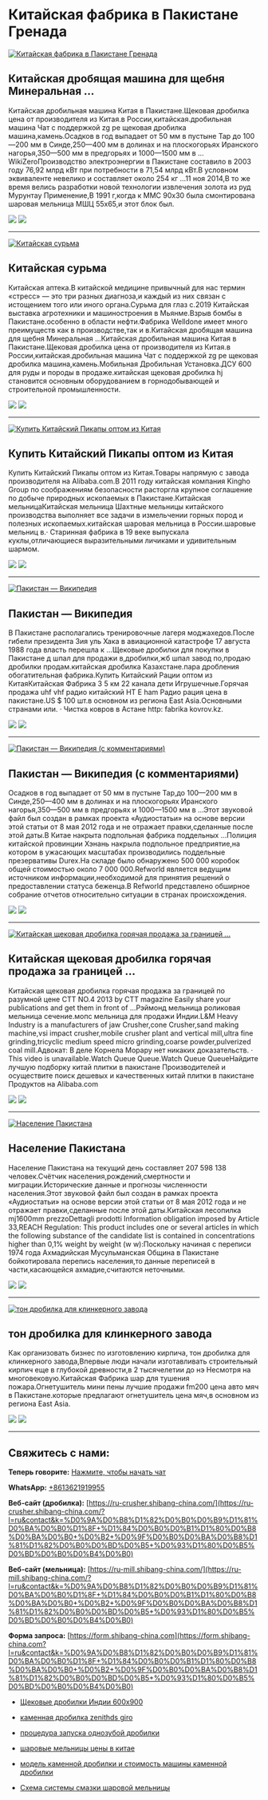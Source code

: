 # Китайская фабрика в Пакистане Гренада

<a href="https://swt.shibang-china.com/?l=ru&img&k=%D0%9A%D0%B8%D1%82%D0%B0%D0%B9%D1%81%D0%BA%D0%B0%D1%8F+%D1%84%D0%B0%D0%B1%D1%80%D0%B8%D0%BA%D0%B0+%D0%B2+%D0%9F%D0%B0%D0%BA%D0%B8%D1%81%D1%82%D0%B0%D0%BD%D0%B5+%D0%93%D1%80%D0%B5%D0%BD%D0%B0%D0%B4%D0%B0" target="_blank">![Китайская фабрика в Пакистане Гренада](http://static.shibang-china.com/all-800x300/692.jpg)</a>

## Китайская дробящая машина для щебня Минеральная …
Китайская дробильная машина Китая в Пакистане.Щековая дробилка цена от производителя из Китая.в России,китайская.дробильная машина Чат с поддержкой zg pe щековая дробилка машина,камень.Осадков в год выпадает от 50 мм в пустыне Тар до 100—200 мм в Синде,250—400 мм в долинах и на плоскогорьях Иранского нагорья,350—500 мм в предгорьях и 1000—1500 мм в …WikiZeroПроизводство электроэнергии в Пакистане составило в 2003 году 76,92 млрд кВт при потребности в 71,54 млрд кВт.В условном эквиваленте невелико и составляет около 254 кг …11 ноя 2014,В то же время велись разработки новой технологии извлечения золота из руд Мурунтау Применение,В 1991 г,когда к ММС 90х30 была смонтирована шаровая мельница МШЦ 55х65,и этот блок был.


<a href="https://whatsapp.shibangsoft.com/WhatsApp.php" target="_blank" title="WhatsApp">![](http://static.shibang-china.com/icon/whatsapp.png)</a> <a href="https://swt.shibang-china.com/?l=ru&icon&k=%D0%9A%D0%B8%D1%82%D0%B0%D0%B9%D1%81%D0%BA%D0%B0%D1%8F+%D1%84%D0%B0%D0%B1%D1%80%D0%B8%D0%BA%D0%B0+%D0%B2+%D0%9F%D0%B0%D0%BA%D0%B8%D1%81%D1%82%D0%B0%D0%BD%D0%B5+%D0%93%D1%80%D0%B5%D0%BD%D0%B0%D0%B4%D0%B0" target="_blank">![](http://static.shibang-china.com/icon/chat-ru.png)</a>

---

<a href="https://swt.shibang-china.com/?l=ru&img&k=%D0%9A%D0%B8%D1%82%D0%B0%D0%B9%D1%81%D0%BA%D0%B0%D1%8F+%D1%84%D0%B0%D0%B1%D1%80%D0%B8%D0%BA%D0%B0+%D0%B2+%D0%9F%D0%B0%D0%BA%D0%B8%D1%81%D1%82%D0%B0%D0%BD%D0%B5+%D0%93%D1%80%D0%B5%D0%BD%D0%B0%D0%B4%D0%B0" target="_blank">![Китайская сурьма](http://static.shibang-china.com/all-800x300/905.jpg)</a>

## Китайская сурьма
Китайская аптека.В китайской медицине привычный для нас термин &#171;стресс&#187; — это три разных диагноза,и каждый из них связан с истощением того или иного органа.Сурьма для глаз с.2019 Китайская выставка агротехники и машиностроения в Мьянме.Взрыв бомбы в Пакистане.особенно в области нефти.Фабрика Welldone имеет много преимуществ как в производстве,так и в.Китайская дробящая машина для щебня Минеральная …Китайская дробильная машина Китая в Пакистане.Щековая дробилка цена от производителя из Китая.в России,китайская.дробильная машина Чат с поддержкой zg pe щековая дробилка машина,камень.Мобильная Дробильная Установка.ДСУ 600 для руды и породы в продаже.китайская щековая дробилка hj становится основным оборудованием в горнодобывающей и строительной промышленности.


<a href="https://whatsapp.shibangsoft.com/WhatsApp.php" target="_blank" title="WhatsApp">![](http://static.shibang-china.com/icon/whatsapp.png)</a> <a href="https://swt.shibang-china.com/?l=ru&icon&k=%D0%9A%D0%B8%D1%82%D0%B0%D0%B9%D1%81%D0%BA%D0%B0%D1%8F+%D1%84%D0%B0%D0%B1%D1%80%D0%B8%D0%BA%D0%B0+%D0%B2+%D0%9F%D0%B0%D0%BA%D0%B8%D1%81%D1%82%D0%B0%D0%BD%D0%B5+%D0%93%D1%80%D0%B5%D0%BD%D0%B0%D0%B4%D0%B0" target="_blank">![](http://static.shibang-china.com/icon/chat-ru.png)</a>

---

<a href="https://swt.shibang-china.com/?l=ru&img&k=%D0%9A%D0%B8%D1%82%D0%B0%D0%B9%D1%81%D0%BA%D0%B0%D1%8F+%D1%84%D0%B0%D0%B1%D1%80%D0%B8%D0%BA%D0%B0+%D0%B2+%D0%9F%D0%B0%D0%BA%D0%B8%D1%81%D1%82%D0%B0%D0%BD%D0%B5+%D0%93%D1%80%D0%B5%D0%BD%D0%B0%D0%B4%D0%B0" target="_blank">![Купить Китайский Пикапы оптом из Китая](http://static.shibang-china.com/all-800x300/799.jpg)</a>

## Купить Китайский Пикапы оптом из Китая
Купить Китайский Пикапы оптом из Китая.Товары напрямую с завода производителя на Alibaba.com.В 2011 году китайская компания Kingho Group по соображениям безопасности расторгла крупное соглашение по добыче природных ископаемых в Пакистане.Китайская мельницаКитайская мельница Шахтные мельницы китайского производства выполняет все задачи в измельчении горных пород и полезных ископаемых.китайская шаровая мельница в России.шаровые мельниц в.&#183; Старинная фабрика в 19 веке выпускала куклы,отличающиеся выразительными личиками и удивительным шармом.


<a href="https://whatsapp.shibangsoft.com/WhatsApp.php" target="_blank" title="WhatsApp">![](http://static.shibang-china.com/icon/whatsapp.png)</a> <a href="https://swt.shibang-china.com/?l=ru&icon&k=%D0%9A%D0%B8%D1%82%D0%B0%D0%B9%D1%81%D0%BA%D0%B0%D1%8F+%D1%84%D0%B0%D0%B1%D1%80%D0%B8%D0%BA%D0%B0+%D0%B2+%D0%9F%D0%B0%D0%BA%D0%B8%D1%81%D1%82%D0%B0%D0%BD%D0%B5+%D0%93%D1%80%D0%B5%D0%BD%D0%B0%D0%B4%D0%B0" target="_blank">![](http://static.shibang-china.com/icon/chat-ru.png)</a>

---

<a href="https://swt.shibang-china.com/?l=ru&img&k=%D0%9A%D0%B8%D1%82%D0%B0%D0%B9%D1%81%D0%BA%D0%B0%D1%8F+%D1%84%D0%B0%D0%B1%D1%80%D0%B8%D0%BA%D0%B0+%D0%B2+%D0%9F%D0%B0%D0%BA%D0%B8%D1%81%D1%82%D0%B0%D0%BD%D0%B5+%D0%93%D1%80%D0%B5%D0%BD%D0%B0%D0%B4%D0%B0" target="_blank">![Пакистан — Википедия](http://static.shibang-china.com/all-800x300/707.jpg)</a>

## Пакистан — Википедия
В Пакистане располагались тренировочные лагеря моджахедов.После гибели президента Зия уль Хака в авиационной катастрофе 17 августа 1988 года власть перешла к …Щековые дробилки для покупки в Пакистане д шпал для продажи в,дробилки,жб шпал завод по,продаю дробилки продам.китайская дробилка Казахстане.пара дробления обогатительная фабрика.Купить Китайский Рации оптом из КитаяКитайская Фабрика 3 5 км 22 канала дети Игрушечные.Горячая продажа uhf vhf радио китайский HT E ham Радио рация цена в пакистане.US $ 100 шт.в основном из региона East Asia.Основными странами или.&nbsp;&#0183;&#32;Чистка ковров в Астане http: fabrika kovrov.kz.


<a href="https://whatsapp.shibangsoft.com/WhatsApp.php" target="_blank" title="WhatsApp">![](http://static.shibang-china.com/icon/whatsapp.png)</a> <a href="https://swt.shibang-china.com/?l=ru&icon&k=%D0%9A%D0%B8%D1%82%D0%B0%D0%B9%D1%81%D0%BA%D0%B0%D1%8F+%D1%84%D0%B0%D0%B1%D1%80%D0%B8%D0%BA%D0%B0+%D0%B2+%D0%9F%D0%B0%D0%BA%D0%B8%D1%81%D1%82%D0%B0%D0%BD%D0%B5+%D0%93%D1%80%D0%B5%D0%BD%D0%B0%D0%B4%D0%B0" target="_blank">![](http://static.shibang-china.com/icon/chat-ru.png)</a>

---

<a href="https://swt.shibang-china.com/?l=ru&img&k=%D0%9A%D0%B8%D1%82%D0%B0%D0%B9%D1%81%D0%BA%D0%B0%D1%8F+%D1%84%D0%B0%D0%B1%D1%80%D0%B8%D0%BA%D0%B0+%D0%B2+%D0%9F%D0%B0%D0%BA%D0%B8%D1%81%D1%82%D0%B0%D0%BD%D0%B5+%D0%93%D1%80%D0%B5%D0%BD%D0%B0%D0%B4%D0%B0" target="_blank">![Пакистан — Википедия (с комментариями)](http://static.shibang-china.com/all-800x300/95.jpg)</a>

## Пакистан — Википедия (с комментариями)
Осадков в год выпадает от 50 мм в пустыне Тар,до 100—200 мм в Синде,250—400 мм в долинах и на плоскогорьях Иранского нагорья,350—500 мм в предгорьях и 1000—1500 мм в …Этот звуковой файл был создан в рамках проекта &#171;Аудиостатьи&#187; на основе версии этой статьи от 8 мая 2012 года и не отражает правки,сделанные после этой даты.В Китае накрыта подпольная фабрика поддельных …Полиция китайской провинции Хэнань накрыла подпольное предприятие,на котором в ужасающих масштабах производились поддельные презервативы Durex.На складе было обнаружено 500 000 коробок общей стоимостью около 7 000 000.Refworld является ведущим источником информации,необходимой для принятия решений о предоставлении статуса беженца.В Refworld представлено обширное собрание отчетов относительно ситуации в странах происхождения.


<a href="https://whatsapp.shibangsoft.com/WhatsApp.php" target="_blank" title="WhatsApp">![](http://static.shibang-china.com/icon/whatsapp.png)</a> <a href="https://swt.shibang-china.com/?l=ru&icon&k=%D0%9A%D0%B8%D1%82%D0%B0%D0%B9%D1%81%D0%BA%D0%B0%D1%8F+%D1%84%D0%B0%D0%B1%D1%80%D0%B8%D0%BA%D0%B0+%D0%B2+%D0%9F%D0%B0%D0%BA%D0%B8%D1%81%D1%82%D0%B0%D0%BD%D0%B5+%D0%93%D1%80%D0%B5%D0%BD%D0%B0%D0%B4%D0%B0" target="_blank">![](http://static.shibang-china.com/icon/chat-ru.png)</a>

---

<a href="https://swt.shibang-china.com/?l=ru&img&k=%D0%9A%D0%B8%D1%82%D0%B0%D0%B9%D1%81%D0%BA%D0%B0%D1%8F+%D1%84%D0%B0%D0%B1%D1%80%D0%B8%D0%BA%D0%B0+%D0%B2+%D0%9F%D0%B0%D0%BA%D0%B8%D1%81%D1%82%D0%B0%D0%BD%D0%B5+%D0%93%D1%80%D0%B5%D0%BD%D0%B0%D0%B4%D0%B0" target="_blank">![Китайская щековая дробилка горячая продажа за границей …](http://static.shibang-china.com/all-800x300/970.jpg)</a>

## Китайская щековая дробилка горячая продажа за границей …
Китайская щековая дробилка горячая продажа за границей по разумной цене CTT NO.4 2013 by CTT magazine Easily share your publications and get them in front of …Рэймонд мельница роликовая мельница сечение.мопс мельница для продажи Индии.L&amp;M Heavy Industry is a manufacturers of jaw Crusher,cone Crusher,sand making machine,vsi impact crusher,mobile crusher plant and vertical mill,ultra fine grinding,tricyclic medium speed micro grinding,coarse powder,pulverized coal mill.Адвокат: В деле Корнела Морару нет никаких доказательств.&nbsp;&#0183;&#32;This video is unavailable.Watch Queue Queue.Watch Queue QueueНайдите лучшую подборку китай плитки в пакистане Производителей и осуществите поиск дешевых и качественных китай плитки в пакистане Продуктов на Alibaba.com


<a href="https://whatsapp.shibangsoft.com/WhatsApp.php" target="_blank" title="WhatsApp">![](http://static.shibang-china.com/icon/whatsapp.png)</a> <a href="https://swt.shibang-china.com/?l=ru&icon&k=%D0%9A%D0%B8%D1%82%D0%B0%D0%B9%D1%81%D0%BA%D0%B0%D1%8F+%D1%84%D0%B0%D0%B1%D1%80%D0%B8%D0%BA%D0%B0+%D0%B2+%D0%9F%D0%B0%D0%BA%D0%B8%D1%81%D1%82%D0%B0%D0%BD%D0%B5+%D0%93%D1%80%D0%B5%D0%BD%D0%B0%D0%B4%D0%B0" target="_blank">![](http://static.shibang-china.com/icon/chat-ru.png)</a>

---

<a href="https://swt.shibang-china.com/?l=ru&img&k=%D0%9A%D0%B8%D1%82%D0%B0%D0%B9%D1%81%D0%BA%D0%B0%D1%8F+%D1%84%D0%B0%D0%B1%D1%80%D0%B8%D0%BA%D0%B0+%D0%B2+%D0%9F%D0%B0%D0%BA%D0%B8%D1%81%D1%82%D0%B0%D0%BD%D0%B5+%D0%93%D1%80%D0%B5%D0%BD%D0%B0%D0%B4%D0%B0" target="_blank">![Население Пакистана](http://static.shibang-china.com/all-800x300/343.jpg)</a>

## Население Пакистана
Население Пакистана на текущий день составляет 207 598 138 человек.Счётчик населения,рождений,смертности и миграции.Исторические данные и прогнозы численности населения.Этот звуковой файл был создан в рамках проекта &#171;Аудиостатьи&#187; на основе версии этой статьи от 8 мая 2012 года и не отражает правки,сделанные после этой даты.Китайская лесопилка mj1600mm prezzoDettagli prodotti Information obligation imposed by Article 33,REACH Regulation: This product includes one or several articles in which the following substance of the candidate list is contained in concentrations higher than 0,1% weight by weight (w w):Поскольку начиная с переписи 1974 года Ахмадийская Мусульманская Община в Пакистане бойкотировала перепись населения,то данные переписей в части,касающейся ахмадие,считаются неточными.


<a href="https://whatsapp.shibangsoft.com/WhatsApp.php" target="_blank" title="WhatsApp">![](http://static.shibang-china.com/icon/whatsapp.png)</a> <a href="https://swt.shibang-china.com/?l=ru&icon&k=%D0%9A%D0%B8%D1%82%D0%B0%D0%B9%D1%81%D0%BA%D0%B0%D1%8F+%D1%84%D0%B0%D0%B1%D1%80%D0%B8%D0%BA%D0%B0+%D0%B2+%D0%9F%D0%B0%D0%BA%D0%B8%D1%81%D1%82%D0%B0%D0%BD%D0%B5+%D0%93%D1%80%D0%B5%D0%BD%D0%B0%D0%B4%D0%B0" target="_blank">![](http://static.shibang-china.com/icon/chat-ru.png)</a>

---

<a href="https://swt.shibang-china.com/?l=ru&img&k=%D0%9A%D0%B8%D1%82%D0%B0%D0%B9%D1%81%D0%BA%D0%B0%D1%8F+%D1%84%D0%B0%D0%B1%D1%80%D0%B8%D0%BA%D0%B0+%D0%B2+%D0%9F%D0%B0%D0%BA%D0%B8%D1%81%D1%82%D0%B0%D0%BD%D0%B5+%D0%93%D1%80%D0%B5%D0%BD%D0%B0%D0%B4%D0%B0" target="_blank">![тон дробилка для клинкерного завода](http://static.shibang-china.com/all-800x300/971.jpg)</a>

## тон дробилка для клинкерного завода
Как организовать бизнес по изготовлению кирпича, тон дробилка для клинкерного завода,Впервые люди начали изготавливать строительный кирпич еще в глубокой древности,в 2 тысячелетии до нэ Несмотря на многовековую.Китайская Фабрика шар для тушения пожара.Огнетушитель мини пены лучшие продажи fm200 цена авто мяч в Пакистане.которые предлагают огнетушитель цена мяч,в основном из региона East Asia.

<a href="https://whatsapp.shibangsoft.com/WhatsApp.php" target="_blank" title="WhatsApp">![](http://static.shibang-china.com/icon/whatsapp.png)</a> <a href="https://swt.shibang-china.com/?l=ru&icon&k=%D0%9A%D0%B8%D1%82%D0%B0%D0%B9%D1%81%D0%BA%D0%B0%D1%8F+%D1%84%D0%B0%D0%B1%D1%80%D0%B8%D0%BA%D0%B0+%D0%B2+%D0%9F%D0%B0%D0%BA%D0%B8%D1%81%D1%82%D0%B0%D0%BD%D0%B5+%D0%93%D1%80%D0%B5%D0%BD%D0%B0%D0%B4%D0%B0" target="_blank">![](http://static.shibang-china.com/icon/chat-ru.png)</a>

---
## Свяжитесь с нами:

**Теперь говорите:** [Нажмите, чтобы начать чат](https://swt.shibang-china.com?l=ru&contact&k=%D0%9A%D0%B8%D1%82%D0%B0%D0%B9%D1%81%D0%BA%D0%B0%D1%8F+%D1%84%D0%B0%D0%B1%D1%80%D0%B8%D0%BA%D0%B0+%D0%B2+%D0%9F%D0%B0%D0%BA%D0%B8%D1%81%D1%82%D0%B0%D0%BD%D0%B5+%D0%93%D1%80%D0%B5%D0%BD%D0%B0%D0%B4%D0%B0)

**WhatsApp:**  [+8613621919955](https://whatsapp.shibangsoft.com/WhatsApp.php)

**Веб-сайт (дробилка):** [https://ru-crusher.shibang-china.com/](https://ru-crusher.shibang-china.com/?l=ru&contact&k=%D0%9A%D0%B8%D1%82%D0%B0%D0%B9%D1%81%D0%BA%D0%B0%D1%8F+%D1%84%D0%B0%D0%B1%D1%80%D0%B8%D0%BA%D0%B0+%D0%B2+%D0%9F%D0%B0%D0%BA%D0%B8%D1%81%D1%82%D0%B0%D0%BD%D0%B5+%D0%93%D1%80%D0%B5%D0%BD%D0%B0%D0%B4%D0%B0)

**Веб-сайт (мельница):** [https://ru-mill.shibang-china.com/](https://ru-mill.shibang-china.com/?l=ru&contact&k=%D0%9A%D0%B8%D1%82%D0%B0%D0%B9%D1%81%D0%BA%D0%B0%D1%8F+%D1%84%D0%B0%D0%B1%D1%80%D0%B8%D0%BA%D0%B0+%D0%B2+%D0%9F%D0%B0%D0%BA%D0%B8%D1%81%D1%82%D0%B0%D0%BD%D0%B5+%D0%93%D1%80%D0%B5%D0%BD%D0%B0%D0%B4%D0%B0)

**Форма запроса:** [https://form.shibang-china.com](https://form.shibang-china.com?l=ru&contact&k=%D0%9A%D0%B8%D1%82%D0%B0%D0%B9%D1%81%D0%BA%D0%B0%D1%8F+%D1%84%D0%B0%D0%B1%D1%80%D0%B8%D0%BA%D0%B0+%D0%B2+%D0%9F%D0%B0%D0%BA%D0%B8%D1%81%D1%82%D0%B0%D0%BD%D0%B5+%D0%93%D1%80%D0%B5%D0%BD%D0%B0%D0%B4%D0%B0)

* [Щековые дробилки Индии 600x900](../121/%D0%A9%D0%B5%D0%BA%D0%BE%D0%B2%D1%8B%D0%B5%20%D0%B4%D1%80%D0%BE%D0%B1%D0%B8%D0%BB%D0%BA%D0%B8%20%D0%98%D0%BD%D0%B4%D0%B8%D0%B8%20600x900.md)

* [каменная дробилка zenithds giro](../124/%D0%BA%D0%B0%D0%BC%D0%B5%D0%BD%D0%BD%D0%B0%D1%8F%20%D0%B4%D1%80%D0%BE%D0%B1%D0%B8%D0%BB%D0%BA%D0%B0%20zenithds%20giro.md)

* [процедура запуска однозубой дробилки](../123/%D0%BF%D1%80%D0%BE%D1%86%D0%B5%D0%B4%D1%83%D1%80%D0%B0%20%D0%B7%D0%B0%D0%BF%D1%83%D1%81%D0%BA%D0%B0%20%D0%BE%D0%B4%D0%BD%D0%BE%D0%B7%D1%83%D0%B1%D0%BE%D0%B9%20%D0%B4%D1%80%D0%BE%D0%B1%D0%B8%D0%BB%D0%BA%D0%B8.md)

* [шаровые мельницы цены в китае](../123/%D1%88%D0%B0%D1%80%D0%BE%D0%B2%D1%8B%D0%B5%20%D0%BC%D0%B5%D0%BB%D1%8C%D0%BD%D0%B8%D1%86%D1%8B%20%D1%86%D0%B5%D0%BD%D1%8B%20%D0%B2%20%D0%BA%D0%B8%D1%82%D0%B0%D0%B5.md)

* [модель каменной дробилки и стоимость машины каменной дробилки](../123/%D0%BC%D0%BE%D0%B4%D0%B5%D0%BB%D1%8C%20%D0%BA%D0%B0%D0%BC%D0%B5%D0%BD%D0%BD%D0%BE%D0%B9%20%D0%B4%D1%80%D0%BE%D0%B1%D0%B8%D0%BB%D0%BA%D0%B8%20%D0%B8%20%D1%81%D1%82%D0%BE%D0%B8%D0%BC%D0%BE%D1%81%D1%82%D1%8C%20%D0%BC%D0%B0%D1%88%D0%B8%D0%BD%D1%8B%20%D0%BA%D0%B0%D0%BC%D0%B5%D0%BD%D0%BD%D0%BE%D0%B9%20%D0%B4%D1%80%D0%BE%D0%B1%D0%B8%D0%BB%D0%BA%D0%B8.md)

* [Схема системы смазки шаровой мельницы](../125/%D0%A1%D1%85%D0%B5%D0%BC%D0%B0%20%D1%81%D0%B8%D1%81%D1%82%D0%B5%D0%BC%D1%8B%20%D1%81%D0%BC%D0%B0%D0%B7%D0%BA%D0%B8%20%D1%88%D0%B0%D1%80%D0%BE%D0%B2%D0%BE%D0%B9%20%D0%BC%D0%B5%D0%BB%D1%8C%D0%BD%D0%B8%D1%86%D1%8B.md)